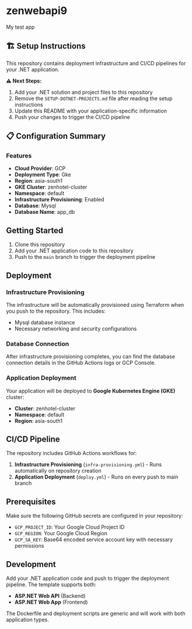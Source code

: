 # zenwebapi9

My test app

## 🏗️ Setup Instructions

This repository contains deployment infrastructure and CI/CD pipelines for your .NET application. 

**⚠️ Next Steps:**
1. Add your .NET solution and project files to this repository
2. Remove the `SETUP-DOTNET-PROJECTS.md` file after reading the setup instructions  
3. Update this README with your application-specific information
4. Push your changes to trigger the CI/CD pipeline

## 📋 Configuration Summary

### Features

- **Cloud Provider**: GCP
- **Deployment Type**: Gke
- **Region**: asia-south1
- **GKE Cluster**: zenhotel-cluster
- **Namespace**: default
- **Infrastructure Provisioning**: Enabled
- **Database**: Mysql
- **Database Name**: app_db

## Getting Started

1. Clone this repository
2. Add your .NET application code to this repository
3. Push to the `main` branch to trigger the deployment pipeline

## Deployment
### Infrastructure Provisioning

The infrastructure will be automatically provisioned using Terraform when you push to the repository. This includes:

- Mysql database instance
- Necessary networking and security configurations

### Database Connection

After infrastructure provisioning completes, you can find the database connection details in the GitHub Actions logs or GCP Console.

### Application Deployment
Your application will be deployed to **Google Kubernetes Engine (GKE)** cluster:
- **Cluster**: zenhotel-cluster
- **Namespace**: default
- **Region**: asia-south1

## CI/CD Pipeline

The repository includes GitHub Actions workflows for:
1. **Infrastructure Provisioning** (`infra-provisioning.yml`) - Runs automatically on repository creation
2. **Application Deployment** (`deploy.yml`) - Runs on every push to main branch

## Prerequisites

Make sure the following GitHub secrets are configured in your repository:

- `GCP_PROJECT_ID`: Your Google Cloud Project ID
- `GCP_REGION`: Your Google Cloud Region
- `GCP_SA_KEY`: Base64 encoded service account key with necessary permissions

## Development

Add your .NET application code and push to trigger the deployment pipeline. The template supports both:

- **ASP.NET Web API** (Backend)
- **ASP.NET Web App** (Frontend)

The Dockerfile and deployment scripts are generic and will work with both application types.
